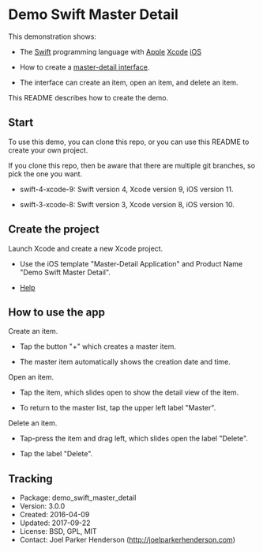 # Demo Swift Master Detail

This demonstration shows:

  * The [Swift](http://swift.org) programming language with
    [Apple](http://apple.com)
    [Xcode](https://developer.apple.com/xcode/)
    [iOS](http://www.apple.com/ios/)

  * How to create a [master-detail interface](https://en.wikipedia.org/wiki/Master%E2%80%93detail_interface). 

  * The interface can create an item, open an item, and delete an item. 

This README describes how to create the demo.


## Start

To use this demo, you can clone this repo, or you can use this README to create your own project.

If you clone this repo, then be aware that there are multiple git branches, so pick the one you want.

  * swift-4-xcode-9: Swift version 4, Xcode version 9, iOS version 11.

  * swift-3-xcode-8: Swift version 3, Xcode version 8, iOS version 10.


## Create the project

Launch Xcode and create a new Xcode project. 

  * Use the iOS template "Master-Detail Application" and Product Name "Demo Swift Master Detail".

  * [Help](doc/setup/create_a_new_xcode_project.md)
  

## How to use the app

Create an item.

  * Tap the button "+" which creates a master item.

  * The master item automatically shows the creation date and time.

Open an item.

  * Tap the item, which slides open to show the detail view of the item.

  * To return to the master list, tap the upper left label "Master".

Delete an item.

  * Tap-press the item and drag left, which slides open the label "Delete".

  * Tap the label "Delete".


## Tracking

* Package: demo_swift_master_detail
* Version: 3.0.0
* Created: 2016-04-09
* Updated: 2017-09-22
* License: BSD, GPL, MIT
* Contact: Joel Parker Henderson (http://joelparkerhenderson.com)
